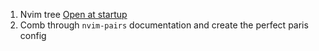 1. Nvim tree [Open at
   startup](https://github.com/nvim-tree/nvim-tree.lua/wiki/Open-At-Startup)
1. Comb through `nvim-pairs` documentation and create the perfect paris config

